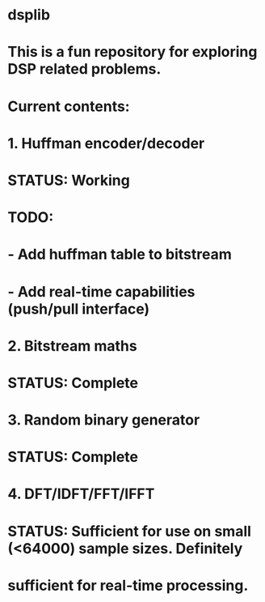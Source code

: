 # dsplib
# This is a fun repository for exploring DSP related problems.
# Current contents:
#
# 1. Huffman encoder/decoder
# STATUS: Working
# TODO:
#  - Add huffman table to bitstream
#  - Add real-time capabilities (push/pull interface)
#
# 2. Bitstream maths
# STATUS: Complete
#
# 3. Random binary generator
# STATUS: Complete
#
# 4. DFT/IDFT/FFT/IFFT
# STATUS: Sufficient for use on small (<64000) sample sizes. Definitely
# 	  sufficient for real-time processing.
	

